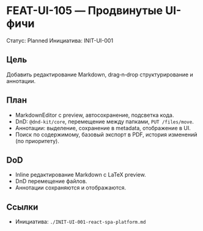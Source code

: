 # FEAT-UI-105 — Продвинутые UI-фичи

Статус: Planned
Инициатива: INIT-UI-001

## Цель
Добавить редактирование Markdown, drag‑n‑drop структурирование и аннотации.

## План
- MarkdownEditor с preview, автосохранение, подсветка кода.
- DnD: `@dnd-kit/core`, перемещение между папками, `PUT /files/move`.
- Аннотации: выделение, сохранение в metadata, отображение в UI.
- Поиск по содержимому, базовый экспорт в PDF, история изменений (по приоритету).

## DoD
- Inline редактирование Markdown с LaTeX preview.
- DnD перемещение файлов.
- Аннотации сохраняются и отображаются.

## Ссылки
- Инициатива: `./INIT-UI-001-react-spa-platform.md`